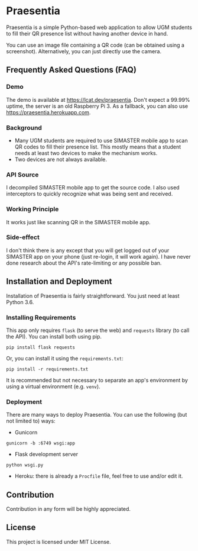 # Praesentia
Praesentia is a simple Python-based web application to allow UGM students to fill their QR presence list without having another device in hand.

You can use an image file containing a QR code (can be obtained using a screenshot). Alternatively, you can just directly use the camera.

## Frequently Asked Questions (FAQ)

### Demo
The demo is available at https://lcat.dev/praesentia. Don't expect a 99.99% uptime, the server is an old Raspberry Pi 3. As a fallback, you can also use https://praesentia.herokuapp.com.

### Background
- Many UGM students are required to use SIMASTER mobile app to scan QR codes to fill their presence list. This mostly means that a student needs at least two devices to make the mechanism works.
- Two devices are not always available.

### API Source
I decompiled SIMASTER mobile app to get the source code. I also used interceptors to quickly recognize what was being sent and received.

### Working Principle
It works just like scanning QR in the SIMASTER mobile app.

### Side-effect
I don't think there is any except that you will get logged out of your SIMASTER app on your phone (just re-login, it will work again). I have never done research
about the API's rate-limiting or any possible ban.

## Installation and Deployment
Installation of Praesentia is fairly straightforward. You just need at least Python 3.6.

### Installing Requirements
This app only requires `flask` (to serve the web) and `requests` library (to call the API). You can install both using pip.
```
pip install flask requests
```
Or, you can install it using the `requirements.txt`:
```
pip install -r requirements.txt
```
It is recommended but not necessary to separate an app's environment by using a virtual environment (e.g. `venv`).

### Deployment
There are many ways to deploy Praesentia. You can use the following (but not limited to) ways:
- Gunicorn
```
gunicorn -b :6749 wsgi:app
```
- Flask development server
```
python wsgi.py
```
- Heroku: there is already a `Procfile` file, feel free to use and/or edit it.

## Contribution
Contribution in any form will be highly appreciated.

## License
This project is licensed under MIT License.
